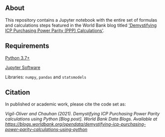 ## About

This repository contains a Jupyter notebook with the entire set of formulas and calculations steps featured in the World Bank blog titled ['Demystifying ICP Purchasing Power Parity (PPP) Calculations'](). 

## Requirements

[Python 3.7+](https://www.python.org/)

[Jupyter Software](https://jupyter.org/install)

Libraries: ``numpy``, ``pandas`` and ``statsmodels`` 

## Citation

In published or academic work, please cite the code set as:

*Vigil-Oliver and Chauhan (2021). Demystifying ICP Purchasing Power Parity calculations using Python
 [Blog post]. World Bank Data Blogs. Available at https://blogs.worldbank.org/opendata/demystifying-icp-purchasing-power-parity-calculations-using-python*
